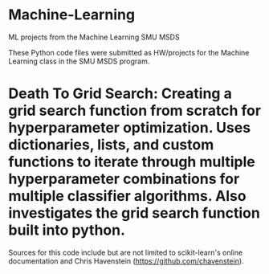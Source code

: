 # Machine-Learning
ML projects from the Machine Learning SMU MSDS 

These Python code files were submitted as HW/projects for the Machine Learning class in the SMU MSDS program.

# Death To Grid Search: Creating a grid search function from scratch for hyperparameter optimization. Uses dictionaries, lists, and custom functions to iterate through multiple hyperparameter combinations for multiple classifier algorithms. Also investigates the grid search function built into python.

Sources for this code include but are not limited to scikit-learn's online documentation and Chris Havenstein (https://github.com/chavenstein). 
